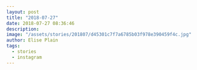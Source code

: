 ```yaml
---
layout: post
title: "2018-07-27"
date: 2018-07-27 08:36:46
description: 
image: "/assets/stories/201807/d45301c7f7a6785b03f978e390459f4c.jpg"
author: Elise Plain
tags: 
  - stories
  - instagram
---
```



<p></p>
